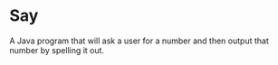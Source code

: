 # Say

A Java program that will ask a user for a number and then output that number by spelling it out.
